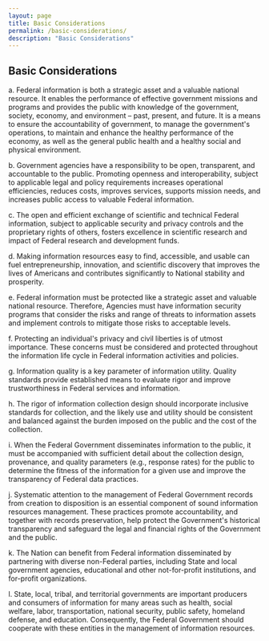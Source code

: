 ```yaml
---
layout: page
title: Basic Considerations
permalink: /basic-considerations/
description: "Basic Considerations"
---
```


## **Basic Considerations**

  a. Federal information is both a strategic asset and a valuable national resource. It enables the performance of effective government missions and programs and provides the public with knowledge of the government, society, economy, and environment – past, present, and future. It is a means to ensure the accountability of government, to manage the government's operations, to maintain and enhance the healthy performance of the economy, as well as the general public health and a healthy social and physical environment.
  
  b. Government agencies have a responsibility to be open, transparent, and accountable to the public. Promoting openness and interoperability, subject to applicable legal and policy requirements increases operational efficiencies, reduces costs, improves services, supports mission needs, and increases public access to valuable Federal information.
  
  c. The open and efficient exchange of scientific and technical Federal information, subject to applicable security and privacy controls and the proprietary rights of others, fosters excellence in scientific research and impact of Federal research and development funds.
  
  d. Making information resources easy to find, accessible, and usable can fuel entrepreneurship, innovation, and scientific discovery that improves the lives of Americans and contributes significantly to National stability and prosperity.
  
  e. Federal information must be protected like a strategic asset and valuable national resource. Therefore, Agencies must have information security programs that consider the risks and range of threats to information assets and implement controls to mitigate those risks to acceptable levels.
  
  f. Protecting an individual's privacy and civil liberties is of utmost importance. These concerns must be considered and protected throughout the information life cycle in Federal information activities and policies.
  
  g. Information quality is a key parameter of information utility. Quality standards provide established means to evaluate rigor and improve trustworthiness in Federal services and information.
  
  h. The rigor of information collection design should incorporate inclusive standards for collection, and the likely use and utility should be consistent and balanced against the burden imposed on the public and the cost of the collection.
  
  i. When the Federal Government disseminates information to the public, it must be accompanied with sufficient detail about the collection design, provenance, and quality parameters (e.g., response rates) for the public to determine the fitness of the information for a given use and improve the transparency of Federal data practices.
  
  j. Systematic attention to the management of Federal Government records from creation to disposition is an essential component of sound information resources management. These practices promote accountability, and together with records preservation, help protect the Government's historical transparency and safeguard the legal and financial rights of the Government and the public.
  
  k. The Nation can benefit from Federal information disseminated by partnering with diverse non-Federal parties, including State and local government agencies, educational and other not-for-profit institutions, and for-profit organizations.
  
  l. State, local, tribal, and territorial governments are important producers and consumers of information for many areas such as health, social welfare, labor, transportation, national security, public safety, homeland defense, and education. Consequently, the Federal Government should cooperate with these entities in the management of information resources.
